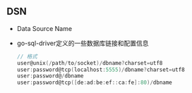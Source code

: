 ## DSN

*   Data Source Name

*   go-sql-driver定义的一些数据库链接和配置信息

    ```go
    // 格式
    user@unix(/path/to/socket)/dbname?charset=utf8
    user:password@tcp(localhost:5555)/dbname?charset=utf8
    user:password@/dbname
    user:password@tcp([de:ad:be:ef::ca:fe]:80)/dbname
    ```

